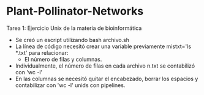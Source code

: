 # Plant-Pollinator-Networks
Tarea 1: Ejercicio Unix de la materia de bioinformática 
- Se creó un escript utilizando bash archivo.sh
- La línea de código necesitó crear una variable previamente mistxt='ls *.txt' para relacionar:
	- El número de filas y columnas.
- Individualmente, el número de filas en cada archivo n.txt se contabilizó con 'wc -l'
- En las columnas se necesitó quitar el encabezado, borrar los espacios y contabilizar con 'wc -l' unids con pipelines.


